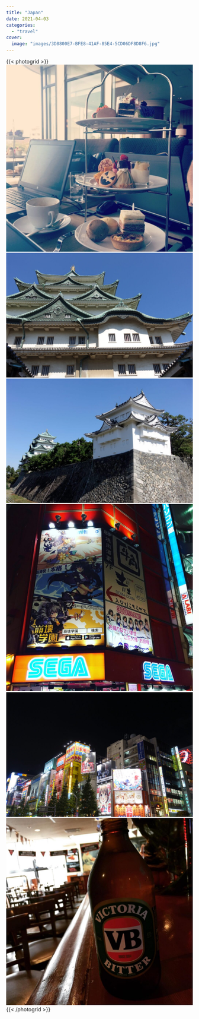 ```yaml
---
title: "Japan"
date: 2021-04-03
categories:
  - "travel"
cover:
  image: "images/3D8800E7-BFE8-41AF-85E4-5CD06DF8D8F6.jpg"
---
```


{{< photogrid >}}
![](images/387B5BC8-4702-4E2D-BE7E-A730CA47B324-1024x1024.jpg)
![](images/58DCA2A2-EB37-422E-AB46-0964D82260A8-1024x682.jpg)
![](images/DSC02201-1024x682.jpg)
![](images/3D8800E7-BFE8-41AF-85E4-5CD06DF8D8F6-1024x1024.jpg)
![](images/DSC02212-1024x682.jpg)
![](images/D4958FB4-2842-4CFE-BF7D-E0BC3E073B5E-1024x1024.jpg)
{{< /photogrid >}}
